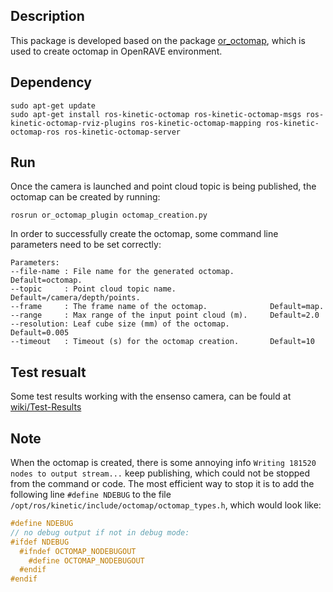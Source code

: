 ## Description
This package is developed based on the package [or_octomap](https://github.com/personalrobotics/or_octomap), which is used to create octomap in OpenRAVE environment.

## Dependency
```
sudo apt-get update
sudo apt-get install ros-kinetic-octomap ros-kinetic-octomap-msgs ros-kinetic-octomap-rviz-plugins ros-kinetic-octomap-mapping ros-kinetic-octomap-ros ros-kinetic-octomap-server
```
## Run
Once the camera is launched and point cloud topic is being published, the octomap can be created by running: 
```
rosrun or_octomap_plugin octomap_creation.py
```
In order to successfully create the octomap, some command line parameters need to be set correctly:
```
Parameters:
--file-name : File name for the generated octomap.        Default=octomap.
--topic     : Point cloud topic name.                     Default=/camera/depth/points.
--frame     : The frame name of the octomap.              Default=map.
--range     : Max range of the input point cloud (m).     Default=2.0
--resolution: Leaf cube size (mm) of the octomap.         Default=0.005
--timeout   : Timeout (s) for the octomap creation.       Default=10
```

## Test resualt
Some test results working with the ensenso camera, can be fould at [wiki/Test-Results](https://github.com/crigroup/or_octomap_plugin/wiki/Test-Results)

## Note 
When the octomap is created, there is some annoying info `Writing 181520 nodes to output stream...` keep publishing, which could not be stopped from the command or code. The most efficient way to stop it is to add the following line `#define NDEBUG` to the file `/opt/ros/kinetic/include/octomap/octomap_types.h`, which would look like:
```c++
#define NDEBUG 
// no debug output if not in debug mode:
#ifdef NDEBUG
  #ifndef OCTOMAP_NODEBUGOUT
    #define OCTOMAP_NODEBUGOUT
  #endif
#endif
```
